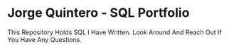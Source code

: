 # Jorge Quintero - SQL Portfolio 

This Repository Holds SQL I Have Written. 
Look Around And Reach Out If You Have Any Questions.
